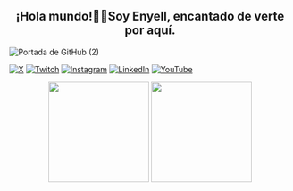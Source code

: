 <div align="center">
  <h2 align="center">¡Hola mundo!👋🏾Soy Enyell, encantado de verte por aquí.</h2>
</div>

![Portada de GitHub (2)](https://github.com/Nokx1z/Nokx1z/assets/66167911/ba84eb5f-a474-4fec-bf0f-73e0e56cda98)

[![X](https://img.shields.io/badge/X-1DA1F2?style=for-the-badge&logo=x&logoColor=white)](https://twitter.com/Nokx1z)
[![Twitch](https://img.shields.io/badge/Twitch-9146FF?style=for-the-badge&logo=twitch&logoColor=white)](https://www.twitch.tv/nokx1z)
[![Instagram](https://img.shields.io/badge/Instagram-E4405F?style=for-the-badge&logo=instagram&logoColor=white)](https://www.instagram.com/nokx1z)
[![LinkedIn](https://img.shields.io/badge/LinkedIn-0077B5?style=for-the-badge&logo=linkedin&logoColor=white)](https://www.linkedin.com/in/enyellduarte)
[![YouTube](https://img.shields.io/badge/YouTube-FF0000?style=for-the-badge&logo=youtube&logoColor=white)](https://www.youtube.com/@Nokx1z)

<p align="center">
  <a href="https://github.com/ArisGuimera" style="display: inline-block;">
    <img height="180em" src="https://github-readme-stats-eight-theta.vercel.app/api?username=Nokx1z&show_icons=true&theme=algolia&include_all_commits=true&count_private=true"/>
  </a>
  <a href="https://github.com/ArisGuimera" style="display: inline-block;">
    <img height="180em" src="https://github-readme-stats-eight-theta.vercel.app/api/top-langs/?username=Nokx1z&layout=compact&langs_count=8&theme=algolia"/>
  </a>
</p>

